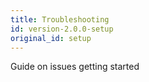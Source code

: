 ```yaml
---
title: Troubleshooting
id: version-2.0.0-setup
original_id: setup
---
```


Guide on issues getting started
